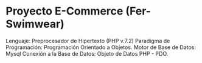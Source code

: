# Proyecto E-Commerce (Fer-Swimwear)
Lenguaje: Preprocesador de Hipertexto (PHP v.7.2)
Paradigma de Programación: Programación Orientado a Objetos.
Motor de Base de Datos: Mysql
Conexión a la Base de Datos: Objeto de Datos PHP - PDO.
